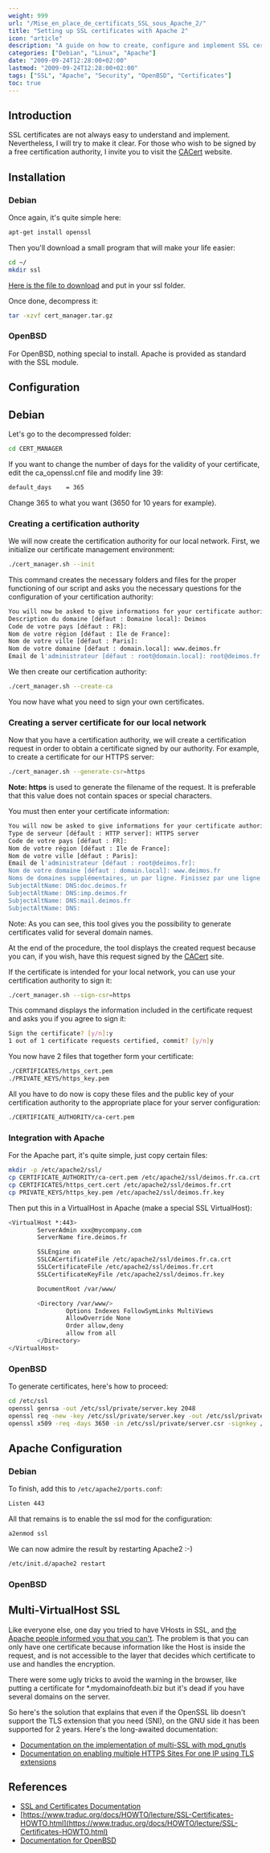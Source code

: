 ```yaml
---
weight: 999
url: "/Mise_en_place_de_certificats_SSL_sous_Apache_2/"
title: "Setting up SSL certificates with Apache 2"
icon: "article"
description: "A guide on how to create, configure and implement SSL certificates with Apache 2 on Debian and OpenBSD systems"
categories: ["Debian", "Linux", "Apache"]
date: "2009-09-24T12:28:00+02:00"
lastmod: "2009-09-24T12:28:00+02:00"
tags: ["SSL", "Apache", "Security", "OpenBSD", "Certificates"]
toc: true
---
```


## Introduction

SSL certificates are not always easy to understand and implement. Nevertheless, I will try to make it clear. For those who wish to be signed by a free certification authority, I invite you to visit the [CACert](https://www.cacert.org/) website.

## Installation

### Debian

Once again, it's quite simple here:

```bash
apt-get install openssl
```

Then you'll download a small program that will make your life easier:

```bash
cd ~/
mkdir ssl
```

[Here is the file to download](https://wiki.deimos.fr/File:Cert_manager.tar.gz.html) and put in your ssl folder.

Once done, decompress it:

```bash
tar -xzvf cert_manager.tar.gz
```

### OpenBSD

For OpenBSD, nothing special to install. Apache is provided as standard with the SSL module.

## Configuration

## Debian

Let's go to the decompressed folder:

```bash
cd CERT_MANAGER
```

If you want to change the number of days for the validity of your certificate, edit the ca_openssl.cnf file and modify line 39:

```bash
default_days    = 365
```

Change 365 to what you want (3650 for 10 years for example).

### Creating a certification authority

We will now create the certification authority for our local network. First, we initialize our certificate management environment:

```bash
./cert_manager.sh --init
```

This command creates the necessary folders and files for the proper functioning of our script and asks you the necessary questions for the configuration of your certification authority:

```bash
You will now be asked to give informations for your certificate authority.
Description du domaine [défaut : Domaine local]: Deimos
Code de votre pays [défaut : FR]:
Nom de votre région [défaut : Ile de France]:
Nom de votre ville [défaut : Paris]:
Nom de votre domaine [défaut : domain.local]: www.deimos.fr
Email de l'administrateur [défaut : root@domain.local]: root@deimos.fr
```

We then create our certification authority:

```bash
./cert_manager.sh --create-ca
```

You now have what you need to sign your own certificates.

### Creating a server certificate for our local network

Now that you have a certification authority, we will create a certification request in order to obtain a certificate signed by our authority. For example, to create a certificate for our HTTPS server:

```bash
./cert_manager.sh --generate-csr=https
```

**Note: https** is used to generate the filename of the request. It is preferable that this value does not contain spaces or special characters.

You must then enter your certificate information:

```bash
You will now be asked to give informations for your certificate authority.
Type de serveur [défault : HTTP server]: HTTPS server
Code de votre pays [défaut : FR]:
Nom de votre région [défaut : Ile de France]:
Nom de votre ville [défaut : Paris]:
Email de l'administrateur [défaut : root@deimos.fr]:
Nom de votre domaine [défaut : domain.local]: www.deimos.fr
Noms de domaines supplémentaires, un par ligne. Finissez par une ligne vide.
SubjectAltName: DNS:doc.deimos.fr
SubjectAltName: DNS:imp.deimos.fr
SubjectAltName: DNS:mail.deimos.fr
SubjectAltName: DNS:
```

Note: As you can see, this tool gives you the possibility to generate certificates valid for several domain names.

At the end of the procedure, the tool displays the created request because you can, if you wish, have this request signed by the [CACert](https://www.cacert.org/) site.

If the certificate is intended for your local network, you can use your certification authority to sign it:

```bash
./cert_manager.sh --sign-csr=https
```

This command displays the information included in the certificate request and asks you if you agree to sign it:

```bash
Sign the certificate? [y/n]:y
1 out of 1 certificate requests certified, commit? [y/n]y
```

You now have 2 files that together form your certificate:

```bash
./CERTIFICATES/https_cert.pem
./PRIVATE_KEYS/https_key.pem
```

All you have to do now is copy these files and the public key of your certification authority to the appropriate place for your server configuration:

```bash
./CERTIFICATE_AUTHORITY/ca-cert.pem
```

### Integration with Apache

For the Apache part, it's quite simple, just copy certain files:

```bash
mkdir -p /etc/apache2/ssl/
cp CERTIFICATE_AUTHORITY/ca-cert.pem /etc/apache2/ssl/deimos.fr.ca.crt
cp CERTIFICATES/https_cert.cert /etc/apache2/ssl/deimos.fr.crt
cp PRIVATE_KEYS/https_key.pem /etc/apache2/ssl/deimos.fr.key
```

Then put this in a VirtualHost in Apache (make a special SSL VirtualHost):

```bash
<VirtualHost *:443>
        ServerAdmin xxx@mycompany.com
        ServerName fire.deimos.fr

        SSLEngine on
        SSLCACertificateFile /etc/apache2/ssl/deimos.fr.ca.crt
        SSLCertificateFile /etc/apache2/ssl/deimos.fr.crt
        SSLCertificateKeyFile /etc/apache2/ssl/deimos.fr.key

        DocumentRoot /var/www/

        <Directory /var/www/>
                Options Indexes FollowSymLinks MultiViews
                AllowOverride None
                Order allow,deny
                allow from all
        </Directory>
</VirtualHost>
```

### OpenBSD

To generate certificates, here's how to proceed:

```bash
cd /etc/ssl
openssl genrsa -out /etc/ssl/private/server.key 2048
openssl req -new -key /etc/ssl/private/server.key -out /etc/ssl/private/server.csr
openssl x509 -req -days 3650 -in /etc/ssl/private/server.csr -signkey /etc/ssl/private/server.key -out /etc/ssl/server.crt
```

## Apache Configuration

### Debian

To finish, add this to `/etc/apache2/ports.conf`:

```bash
Listen 443
```

All that remains is to enable the ssl mod for the configuration:

```bash
a2enmod ssl
```

We can now admire the result by restarting Apache2 :-)

```bash
/etc/init.d/apache2 restart
```

### OpenBSD

## Multi-VirtualHost SSL

Like everyone else, one day you tried to have VHosts in SSL, and [the Apache people informed you that you can't](https://httpd.apache.org/docs/2.0/ssl/ssl_faq.html#vhosts2). The problem is that you can only have one certificate because information like the Host is inside the request, and is not accessible to the layer that decides which certificate to use and handles the encryption.

There were some ugly tricks to avoid the warning in the browser, like putting a certificate for \*.mydomainofdeath.biz but it's dead if you have several domains on the server.

So here's the solution that explains that even if the OpenSSL lib doesn't support the TLS extension that you need (SNI), on the GNU side it has been supported for 2 years. Here's the long-awaited documentation:

- [Documentation on the implementation of multi-SSL with mod_gnutls](/pdf/ssl_mod_gnutls.pdf)
- [Documentation on enabling multiple HTTPS Sites For one IP using TLS extensions](/pdf/enable_multiple_https_sites_for_one_ip_using_tls_extensions.pdf)

## References

- [SSL and Certificates Documentation](/pdf/secure_websites_using_ssl_and_certificates.pdf)
- [https://www.traduc.org/docs/HOWTO/lecture/SSL-Certificates-HOWTO.html](https://www.traduc.org/docs/HOWTO/lecture/SSL-Certificates-HOWTO.html)
- [Documentation for OpenBSD](https://www.openbsd.org/faq/fr/faq10.html#HTTPS)
